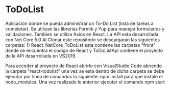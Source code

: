 # ToDoList
Aplicación donde se pueda administrar un To-Do List (lista de tareas a completar).
Se utilizan las librerias Formik y Yup para manejar formularios y validaciones. Tambien se utiliza Axios en React.
La API esta desarrollada con Net Core 5.0
Al Clonar este repositorio se descargaran las siguientes carpetas: 1) React_NetCore_ToDoList esta contiene las carpetas "front" donde se encuentra el codigo de React y ToDoListApi contiene el proyecto de la API desarrollada en VS2019.

Para acceder al proyecto de React abrirlo con VisualStudio Code abriendo la carpeta "react-todolist" una vez se esta dentro de dicha carpeta se debe ejecutar por linea de comandos lo siguiente: npm install para que instale el node_modules. Una vez realizado lo anterior ejecutar el comando npm start







